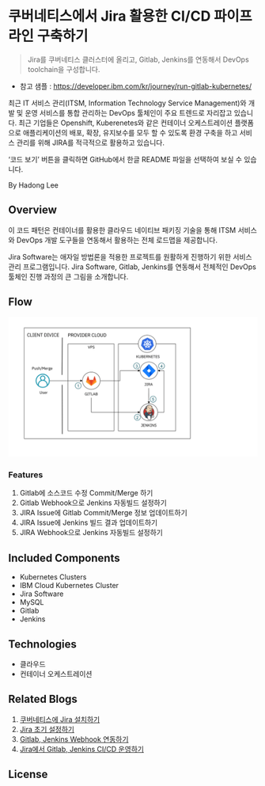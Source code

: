 # 쿠버네티스에서 Jira 활용한 CI/CD 파이프라인 구축하기
> Jira를 쿠버네티스 클러스터에 올리고, Gitlab, Jenkins를 연동해서 DevOps toolchain을 구성합니다. 

- 참고 샘플 : https://developer.ibm.com/kr/journey/run-gitlab-kubernetes/

최근 IT 서비스 관리(ITSM, Information Technology Service Management)와 개발 및 운영 서비스를 통합 관리하는 DevOps 툴체인이 주요 트렌드로 자리잡고 있습니다. 최근 기업들은 Openshift, Kuberenetes와 같은 컨테이너 오케스트레이션 플랫폼으로 애플리케이션의 배포, 확장, 유지보수를 모두 할 수 있도록 환경 구축을 하고 서비스 관리를 위해 JIRA를 적극적으로 활용하고 있습니다. 

‘코드 보기’ 버튼을 클릭하면 GitHub에서 한글 README 파일을 선택하여 보실 수 있습니다.

By Hadong Lee

## Overview

이 코드 패턴은 컨테이너를 활용한 클라우드 네이티브 패키징 기술을 통해 ITSM 서비스와 DevOps 개발 도구들을 연동해서 활용하는 전체 로드맵을 제공합니다. 

Jira Software는 애자일 방법론을 적용한 프로젝트를 원활하게 진행하기 위한 서비스 관리 프로그램입니다. Jira Software, Gitlab, Jenkins를 연동해서 전체적인 DevOps 툴체인 진행 과정의 큰 그림을 소개합니다. 

## Flow

![](./image/jira_cicd_flow.png)

### Features
1. Gitlab에 소스코드 수정 Commit/Merge 하기 
2. Gitlab Webhook으로 Jenkins 자동빌드 설정하기
3. JIRA Issue에 Gitlab Commit/Merge 정보 업데이트하기
4. JIRA Issue에 Jenkins 빌드 결과 업데이트하기
5. JIRA Webhook으로 Jenkins 자동빌드 설정하기

## Included Components
- Kubernetes Clusters
- IBM Cloud Kubernetes Cluster
- Jira Software
- MySQL
- Gitlab
- Jenkins

## Technologies
- 클라우드
- 컨테이너 오케스트레이션

## Related Blogs
1. [쿠버네티스에 Jira 설치하기](blog/JIRA_CICD_(1).md)
2. [Jira 초기 설정하기](blog/JIRA_CICD_(2).md)
3. [Gitlab, Jenkins Webhook 연동하기](blog/JIRA_CICD_(3).md)
4. [Jira에서 Gitlab, Jenkins CI/CD 운영하기](blog/JIRA_CICD_(4).md)

## License

